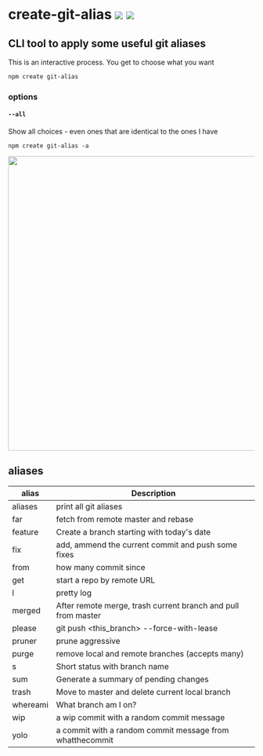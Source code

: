 # create-git-alias [![](https://img.shields.io/npm/v/create-git-alias.svg)](https://www.npmjs.com/package/create-git-alias) [![](https://img.shields.io/badge/source--000000.svg?logo=github&style=social)](https://github.com/omrilotan/mono/tree/master/packages/create-git-alias)

## CLI tool to apply some useful git aliases
This is an interactive process. You get to choose what you want

```sh
npm create git-alias
```

### options

#### `--all`
Show all choices - even ones that are identical to the ones I have

```
npm create git-alias -a
```

<img src="https://user-images.githubusercontent.com/516342/48844024-713ada00-eda1-11e8-9eb3-5b2d0b4bdeb8.png" width="600">

## aliases

| alias | Description
| - | -
| aliases | print all git aliases
| far | fetch from remote master and rebase
| feature | Create a branch starting with today's date
| fix | add, ammend the current commit and push some fixes
| from | how many commit since <commit id>
| get | start a repo by remote URL
| l | pretty log
| merged | After remote merge, trash current branch and pull from master
| please | git push <this_branch> --force-with-lease
| pruner | prune aggressive
| purge | remove local and remote branches (accepts many)
| s | Short status with branch name
| sum | Generate a summary of pending changes
| trash | Move to master and delete current local branch
| whereami | What branch am I on?
| wip | a wip commit with a random commit message
| yolo | a commit with a random commit message from whatthecommit
